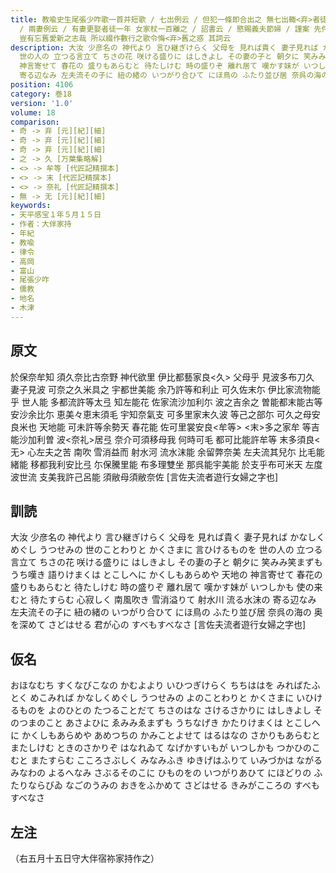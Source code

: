 ```yaml
---
title: 教喩史生尾張少咋歌一首并短歌 / 七出例云 / 但犯一條即合出之 無七出輙<弃>者徒一年半 / 三不去云 / 雖犯七出不合<弃>之 違者杖一百 唯犯奸悪疾得<弃>之
  / 兩妻例云 / 有妻更娶者徒一年 女家杖一百離之 / 詔書云 / 愍賜義夫節婦 / 謹案 先件數條 建法之基 化道之源也 然則義夫之道 情存無別 / 一家同財
  豈有忘舊愛新之志哉 所以綴作數行之歌令悔<弃>舊之惑 其詞云
description: 大汝 少彦名の 神代より 言ひ継ぎけらく 父母を 見れば貴く 妻子見れば かなしくめぐし うつせみの 世のことわりと かくさまに 言ひけるものを
  世の人の 立つる言立て ちさの花 咲ける盛りに はしきよし その妻の子と 朝夕に 笑みみ笑まずも うち嘆き 語りけまくは とこしへに かくしもあらめや 天地の
  神言寄せて 春花の 盛りもあらむと 待たしけむ 時の盛りぞ 離れ居て 嘆かす妹が いつしかも 使の来むと 待たすらむ 心寂しく 南風吹き 雪消溢りて 射水川 流る水沫の
  寄る辺なみ 左夫流その子に 紐の緒の いつがり合ひて にほ鳥の ふたり並び居 奈呉の海の 奥を深めて さどはせる 君が心の すべもすべなさ [言佐夫流者遊行女婦之字也]
position: 4106
category: 巻18
version: '1.0'
volume: 18
comparison:
- 奇 -> 弃 [元][紀][細]
- 奇 -> 弃 [元][紀][細]
- 奇 -> 弃 [元][紀][細]
- 之 -> 久 [万葉集略解]
- <> -> 牟等 [代匠記精撰本]
- <> -> 末 [代匠記精撰本]
- <> -> 奈礼 [代匠記精撰本]
- 無 -> 无 [元][紀][細]
keywords:
- 天平感宝１年５月１５日
- 作者：大伴家持
- 年紀
- 教喩
- 律令
- 高岡
- 富山
- 尾張少咋
- 儒教
- 地名
- 木津
---
```


## 原文

於保奈牟知 須久奈比古奈野 神代欲里 伊比都藝家良<久> 父母乎 見波多布刀久 妻子見波 可奈之久米具之 宇都世美能 余乃許等和利止 可久佐末尓 伊比家流物能乎 世人能 多都流許等太弖 知左能花 佐家流沙加利尓 波之吉余之 曽能都末能古等 安沙余比尓 恵美々恵末須毛 宇知奈氣支 可多里家末久波 等己之部尓 可久之母安良米也 天地能 可未許等余勢天 春花能 佐可里裳安良<牟等> <末>多之家牟 等吉能沙加利曽 波<奈礼>居弖 奈介可須移母我 何時可毛 都可比能許牟等 末多須良<无> 心左夫之苦 南吹 雪消益而 射水河 流水沫能 余留弊奈美 左夫流其兒尓 比毛能緒能 移都我利安比弖 尓保騰里能 布多理雙坐 那呉能宇美能 於支乎布可米天 左度波世流 支美我許己呂能 須敝母須敝奈佐 [言佐夫流者遊行女婦之字也]

## 訓読

大汝 少彦名の 神代より 言ひ継ぎけらく 父母を 見れば貴く 妻子見れば かなしくめぐし うつせみの 世のことわりと かくさまに 言ひけるものを 世の人の 立つる言立て ちさの花 咲ける盛りに はしきよし その妻の子と 朝夕に 笑みみ笑まずも うち嘆き 語りけまくは とこしへに かくしもあらめや 天地の 神言寄せて 春花の 盛りもあらむと 待たしけむ 時の盛りぞ 離れ居て 嘆かす妹が いつしかも 使の来むと 待たすらむ 心寂しく 南風吹き 雪消溢りて 射水川 流る水沫の 寄る辺なみ 左夫流その子に 紐の緒の いつがり合ひて にほ鳥の ふたり並び居 奈呉の海の 奥を深めて さどはせる 君が心の すべもすべなさ [言佐夫流者遊行女婦之字也]

## 仮名

おほなむち すくなびこなの かむよより いひつぎけらく ちちははを みればたふとく めこみれば かなしくめぐし うつせみの よのことわりと かくさまに いひけるものを よのひとの たつることだて ちさのはな さけるさかりに はしきよし そのつまのこと あさよひに ゑみみゑまずも うちなげき かたりけまくは とこしへに かくしもあらめや あめつちの かみことよせて はるはなの さかりもあらむと またしけむ ときのさかりぞ はなれゐて なげかすいもが いつしかも つかひのこむと またすらむ こころさぶしく みなみふき ゆきげはふりて いみづかは ながるみなわの よるへなみ さぶるそのこに ひものをの いつがりあひて にほどりの ふたりならびゐ なごのうみの おきをふかめて さどはせる きみがこころの すべもすべなさ

## 左注

（右五月十五日守大伴宿祢家持作之）
